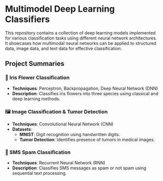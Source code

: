 # Multimodel Deep Learning Classifiers
This repository contains a collection of deep learning models implemented for various classification tasks using different neural network architectures. It showcases how multimodal neural networks can be applied to structured data, image data, and text data for effective classification.

## Project Summaries

### 🌸 Iris Flower Classification
- **Techniques**: Perceptron, Backpropagation, Deep Neural Network (DNN)
- **Description**: Classifies iris flowers into three species using classical and deep learning methods.

### 🖼️ Image Classification & Tumor Detection
- **Techniques**: Convolutional Neural Network (CNN)
- **Datasets**:
  - **MNIST**: Digit recognition using handwritten digits.
  - **Tumor Detection**: Identifies presence of tumors in medical images.

### 📩 SMS Spam Classification
- **Techniques**: Recurrent Neural Network (RNN)
- **Description**: Classifies SMS messages as spam or not spam using sequential text processing.

